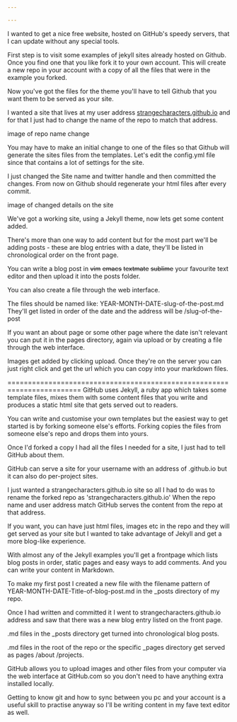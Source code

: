 ```yaml
---

---
```


I wanted to get a nice free website, hosted on GitHub's speedy servers, that I can update without any special tools.

First step is to visit some examples of jekyll sites already hosted on Github.
Once you find one that you like fork it to your own account. This will create a new repo in your account with a copy of all the files that were in the example you forked.

Now you've got the files for the theme you'll have to tell Github that you want them to be served as your site.

I wanted a site that lives at my user address [strangecharacters.github.io](http://strangecharacters.github.io) and for that I just had to change the name of the repo to match that address.

image of repo name change

You may have to make an initial change to one of the files so that Github will generate the sites files from the templates. Let's edit the config.yml file since that contains a lot of settings for the site. 

I just changed the Site name and twitter handle and then committed the changes. From now on Github should regenerate your html files after every commit.

image of changed details on the site

We've got a working site, using a Jekyll theme, now lets get some content added.

There's more than one way to add content but for the most part we'll be adding posts - these are blog entries with a date, they'll be listed in chronological order on the front page.

You can write a blog post in ~~vim~~ ~~emacs~~ ~~textmate~~ ~~sublime~~ your favourite text editor and then upload it into the posts
folder.

You can also create a file through the web interface.

The files should be named like: YEAR-MONTH-DATE-slug-of-the-post.md 
They'll get listed in order of the date and the address will be /slug-of-the-post

If you want an about page or some other page where the date isn't relevant you can put it in the pages directory, again via upload or by creating a file through the web interface.

Images get added by clicking upload. Once they're on the server you can just right click and get the url which you can copy into your markdown files.















========================================================================
GitHub uses Jekyll, a ruby app which takes some template files, mixes them with some content files that you write and produces a static html site that gets served out to readers.

You can write and customise your own templates but the easiest way to get started is by forking someone else's efforts. Forking copies the files from someone else's repo and drops them into yours.

Once I'd forked a copy I had all the files I needed for a site, I just had to tell GitHub about them.

GitHub can serve a site for your username with an address of <USERNAME>.github.io but it can also do per-project sites.

I just wanted a strangecharacters.github.io site so all I had to do was to rename the forked repo as 'strangecharacters.github.io'
When the repo name and user address match GitHub serves the content from the repo at that address.

If you want, you can have just html files, images etc in the repo and they will get served as your site but I wanted to take advantage of Jekyll and get a more blog-like experience.

With almost any of the Jekyll examples you'll get a frontpage which lists blog posts in order, static pages and easy ways to add comments. And you can write your content in Markdown.

To make my first post I created a new file with the filename pattern of YEAR-MONTH-DATE-Title-of-blog-post.md in the _posts directory of my repo.

Once I had written and committed it I went to strangecharacters.github.io address and saw that there was a new blog entry listed on the front page.

.md files in the _posts directory get turned into chronological blog posts.

 .md files in the root of the repo or the specific _pages directory get served as pages /about /projects.

 GitHub allows you to upload images and other files from your computer via the web interface at GitHub.com so you don't need to have anything extra installed locally. 

 Getting to know git and how to sync between you pc and your account is a useful skill to practise anyway so I'll be writing content in my fave text editor as well.

